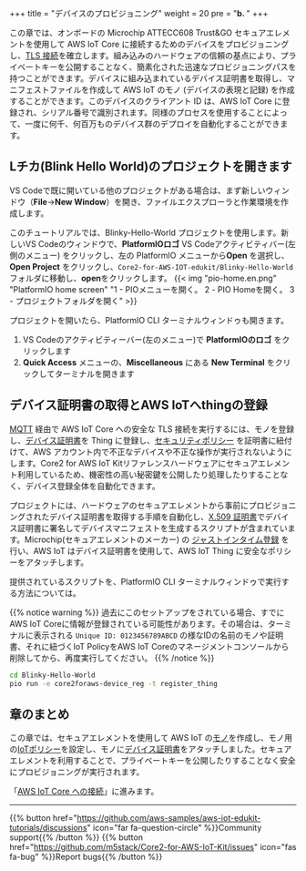 +++
title = "デバイスのプロビジョニング"
weight = 20
pre = "<b>b. </b>"
+++

この章では、オンボードの Microchip ATTECC608 Trust&GO セキュアエレメントを使用して AWS IoT Core に接続するためのデバイスをプロビジョニングし、[TLS 接続](https://docs.aws.amazon.com/iot/latest/developerguide/transport-security.html)を確立します。組み込みのハードウェアの信頼の基点により、プライベートキーを公開することなく、簡素化された迅速なプロビジョニングパスを持つことができます。デバイスに組み込まれているデバイス証明書を取得し、マニフェストファイルを作成して AWS IoT のモノ (デバイスの表現と記録) を作成することができます。このデバイスのクライアント ID は、AWS IoT Core に登録され、シリアル番号で識別されます。同様のプロセスを使用することによって、一度に何千、何百万ものデバイス群のデプロイを自動化することができます。

## Lチカ(Blink Hello World)のプロジェクトを開きます

VS Codeで既に開いている他のプロジェクトがある場合は、まず新しいウィンドウ（**File**→**New Window**）を開き、ファイルエクスプローラと作業環境を作成します。

このチュートリアルでは、Blinky-Hello-World プロジェクトを使用します。新しいVS Codeのウィンドウで、**PlatformIOロゴ** VS Codeアクティビティバー(左側のメニュー) をクリックし、左の PlatformIO メニューから**Open** を選択し、**Open Project** をクリックし、`Core2-for-AWS-IOT-edukit/Blinky-Hello-World`フォルダに移動し、**open**をクリックします。
{{< img "pio-home.en.png" "PlatformIO home screen" "1 - PIOメニューを開く。 2 - PIO Homeを開く。 3 - プロジェクトフォルダを開く" >}}

プロジェクトを開いたら、PlatformIO CLI ターミナルウィンドゥも開きます。

1. VS Codeのアクティビティーバー(左のメニュー)で **PlatformIOのロゴ** をクリックします
2. **Quick Access** メニューの、**Miscellaneous** にある **New Terminal** をクリックしてターミナルを開きます

## デバイス証明書の取得とAWS IoTへthingの登録

[MQTT](https://docs.aws.amazon.com/iot/latest/developerguide/mqtt.html) 経由で AWS IoT Core への安全な TLS 接続を実行するには、モノを登録し、[デバイス証明書](https://docs.aws.amazon.com/iot/latest/developerguide/register-device-cert.html)を Thing に登録し、[セキュリティポリシー](https://docs.aws.amazon.com/iot/latest/developerguide/iot-policies.html) を証明書に紐付けて、AWS アカウント内で不正なデバイスや不正な操作が実行されないようにします。Core2 for AWS IoT Kitリファレンスハードウェアにセキュアエレメント利用しているため、機密性の高い秘密鍵を公開したり処理したりすることなく、デバイス登録全体を自動化できます。

プロジェクトには、ハードウェアのセキュアエレメントから事前にプロビジョニングされたデバイス証明書を取得する手順を自動化し、[X.509 証明書](https://docs.aws.amazon.com/iot/latest/developerguide/x509-client-certs.html#x509-client-cert-basics)でデバイス証明書に署名してデバイスマニフェストを生成するスクリプトが含まれています。Microchip(セキュアエレメントのメーカー) の [ジャストインタイム登録](https://aws.amazon.com/blogs/iot/just-in-time-registration-of-device-certificates-on-aws-iot/) を行い、AWS IoT はデバイス証明書を使用して、AWS IoT Thing に安全なポリシーをアタッチします。


提供されているスクリプトを、PlatformIO CLI ターミナルウィンドゥで実行する方法については。

{{% notice warning %}}
過去にこのセットアップをされている場合、すでにAWS IoT Coreに情報が登録されている可能性があります。その場合は、ターミナルに表示される `Unique ID: 0123456789ABCD` の様なIDの名前のモノや証明書、それに紐づくIoT PolicyをAWS IoT Coreのマネージメントコンソールから削除してから、再度実行してください。
{{% /notice %}}

```bash
cd Blinky-Hello-World
pio run -e core2foraws-device_reg -t register_thing
```

## 章のまとめ
この章では、セキュアエレメントを使用して AWS IoT の[モノ](https://docs.aws.amazon.com/iot/latest/developerguide/thing-registry.html)を作成し、モノ用の[IoTポリシー](https://docs.aws.amazon.com/iot/latest/developerguide/thing-policy-variables.html)を設定し、モノに[デバイス証明書](https://docs.aws.amazon.com/iot/latest/developerguide/x509-client-certs.html)をアタッチしました。セキュアエレメントを利用することで、プライベートキーを公開したりすることなく安全にプロビジョニングが実行されます。

「[AWS IoT Core への接続](/jp/blinky-hello-world/connecting-to-aws.html)」に進みます。

---
{{% button href="https://github.com/aws-samples/aws-iot-edukit-tutorials/discussions" icon="far fa-question-circle" %}}Community support{{% /button %}} {{% button href="https://github.com/m5stack/Core2-for-AWS-IoT-Kit/issues" icon="fas fa-bug" %}}Report bugs{{% /button %}}
